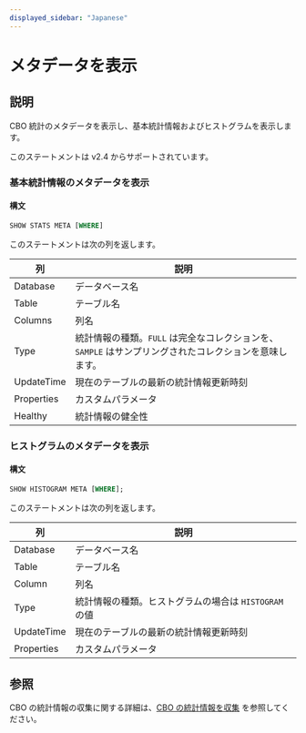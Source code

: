```yaml
---
displayed_sidebar: "Japanese"
---
```


# メタデータを表示

## 説明

CBO 統計のメタデータを表示し、基本統計情報およびヒストグラムを表示します。

このステートメントは v2.4 からサポートされています。

### 基本統計情報のメタデータを表示

#### 構文

```SQL
SHOW STATS META [WHERE]
```

このステートメントは次の列を返します。

| **列**      | **説明**                                                     |
| ----------- | ------------------------------------------------------------- |
| Database    | データベース名                                                |
| Table       | テーブル名                                                    |
| Columns     | 列名                                                          |
| Type        | 統計情報の種類。`FULL` は完全なコレクションを、`SAMPLE` はサンプリングされたコレクションを意味します。 |
| UpdateTime  | 現在のテーブルの最新の統計情報更新時刻                         |
| Properties  | カスタムパラメータ                                             |
| Healthy     | 統計情報の健全性                                              |

### ヒストグラムのメタデータを表示

#### 構文

```SQL
SHOW HISTOGRAM META [WHERE];
```

このステートメントは次の列を返します。

| **列**      | **説明**                                                     |
| ----------- | ------------------------------------------------------------- |
| Database    | データベース名                                                |
| Table       | テーブル名                                                    |
| Column      | 列名                                                          |
| Type        | 統計情報の種類。ヒストグラムの場合は `HISTOGRAM` の値       |
| UpdateTime  | 現在のテーブルの最新の統計情報更新時刻                         |
| Properties  | カスタムパラメータ                                             |

## 参照

CBO の統計情報の収集に関する詳細は、[CBO の統計情報を収集](../../../using_starrocks/Cost_based_optimizer.md) を参照してください。
